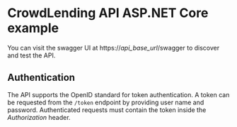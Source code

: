 # CrowdLending API ASP.NET Core example
You can visit the swagger UI at https://*api_base_url*/swagger to discover and test the API.

## Authentication
The API supports the OpenID standard for token authentication.
A token can be requested from the `/token` endpoint by providing user name and password.
Authenticated requests must contain the token inside the *Authorization* header.